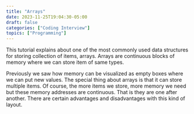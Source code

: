```yaml
---
title: "Arrays"
date: 2023-11-25T19:04:30-05:00
draft: false
categories: ["Coding Interview"]
topics: ["Programming"]
---
```


This tutorial explains about one of the most commonly used data structures for storing collection of items, arrays. Arrays are continuous blocks of memory where we can store item of same types.

<!--more-->

Previously we saw how memory can be visualized as empty boxes where we can put new values. The special thing about arrays is that it can store multiple items. Of course, the more items we store, more memory we need but these memory addresses are continuous. That is they are one after another. There are certain advantages and disadvantages with this kind of layout.